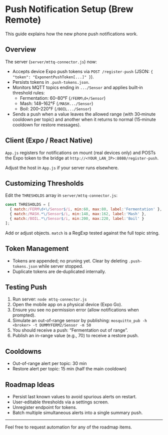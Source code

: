 # Push Notification Setup (Brew Remote)

This guide explains how the new phone push notifications work.

## Overview
The server (`server/mttq-connector.js`) now:
- Accepts device Expo push tokens via `POST /register-push` (JSON: `{ "token": "ExponentPushToken[...]" }`).
- Persists tokens in `.push-tokens.json`.
- Monitors MQTT topics ending in `.../Sensor` and applies built‑in threshold rules:
  * Fermentation: 60–80°F (`/FERM\d+/Sensor`)
  * Mash: 148–162°F (`/MASH.../Sensor`)
  * Boil: 200–220°F (`/BOIL.../Sensor`)
- Sends a push when a value leaves the allowed range (with 30‑minute cooldown per topic) and another when it returns to normal (15‑minute cooldown for restore messages).

## Client (Expo / React Native)
`App.js` registers for notifications on mount (real devices only) and POSTs the Expo token to the bridge at `http://<YOUR_LAN_IP>:8080/register-push`.

Adjust the host in `App.js` if your server runs elsewhere.

## Customizing Thresholds
Edit the `THRESHOLDS` array in `server/mttq-connector.js`:
```js
const THRESHOLDS = [
  { match:/FERM\d+\/Sensor$/i, min:60, max:80, label:'Fermentation' },
  { match:/MASH.*\/Sensor$/i, min:148, max:162, label:'Mash' },
  { match:/BOIL.*\/Sensor$/i, min:200, max:220, label:'Boil' }
];
```
Add or adjust objects. `match` is a RegExp tested against the full topic string.

## Token Management
- Tokens are appended; no pruning yet. Clear by deleting `.push-tokens.json` while server stopped.
- Duplicate tokens are de‑duplicated internally.

## Testing Push
1. Run server: `node mttq-connector.js`
2. Open the mobile app on a physical device (Expo Go).
3. Ensure you see no permission error (allow notifications when prompted).
4. Simulate an out-of-range sensor by publishing:
   `mosquitto_pub -h <broker> -t DUMMYFERM2/Sensor -m 50`
5. You should receive a push: “Fermentation out of range”.
6. Publish an in-range value (e.g., 70) to receive a restore push.

## Cooldowns
- Out-of-range alert per topic: 30 min
- Restore alert per topic: 15 min (half the main cooldown)

## Roadmap Ideas
- Persist last known values to avoid spurious alerts on restart.
- User-editable thresholds via a settings screen.
- Unregister endpoint for tokens.
- Batch multiple simultaneous alerts into a single summary push.

---
Feel free to request automation for any of the roadmap items.
